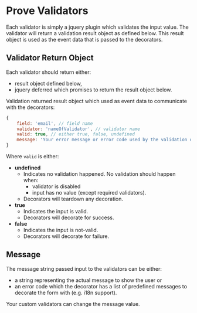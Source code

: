 # Prove Validators

Each validator is simply a jquery plugin which validates the input value. The validator will return a validation result object as defined below. This result object is used as the event data that is passed to the decorators.

## Validator Return Object

Each validator should return either:
- result object defined below,
- jquery deferred which promises to return the result object below.

Validation returned result object which used as event data to communicate with the decorators:
```javascript
{
	field: 'email', // field name
	validator: 'nameOfValidator', // validator name
	valid: true, // either true, false, undefined
	message: 'Your error message or error code used by the validation decorator.'
}
```

Where `valid` is either:
- **undefined**
	- Indicates no validation happened. No validation should happen when:
		- validator is disabled
		- input has no value (except required validators).
	- Decorators will teardown any decoration.
- **true**
	- Indicates the input is valid.
	- Decorators will decorate for success.
- **false**
	- Indicates the input is not-valid.
	- Decorators will decorate for failure.

## Message

The message string passed input to the validators can be either:
- a string representing the actual message to show the user or
- an error code which the decorator has a list of predefined messages to decorate the form with (e.g. i18n support).

Your custom validators can change the message value.
